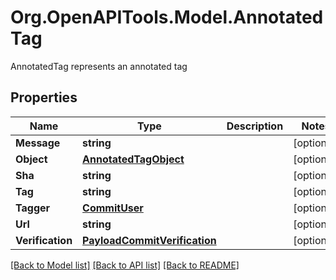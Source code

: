 # Org.OpenAPITools.Model.AnnotatedTag
AnnotatedTag represents an annotated tag

## Properties

Name | Type | Description | Notes
------------ | ------------- | ------------- | -------------
**Message** | **string** |  | [optional] 
**Object** | [**AnnotatedTagObject**](AnnotatedTagObject.md) |  | [optional] 
**Sha** | **string** |  | [optional] 
**Tag** | **string** |  | [optional] 
**Tagger** | [**CommitUser**](CommitUser.md) |  | [optional] 
**Url** | **string** |  | [optional] 
**Verification** | [**PayloadCommitVerification**](PayloadCommitVerification.md) |  | [optional] 

[[Back to Model list]](../README.md#documentation-for-models) [[Back to API list]](../README.md#documentation-for-api-endpoints) [[Back to README]](../README.md)

